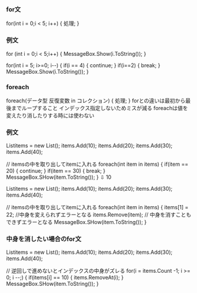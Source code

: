 ### for文
for(int i = 0;i < 5; i++)
{
    処理;
}

### 例文
for (int i = 0;i < 5;i++)
{
    MessageBox.Show(i.ToString());
}

for(int i = 5; i>=0; i--)
{
    if(i == 4)
    {
        continue;
    }
    if(i==2)
    {
        break;
    }
    MessageBox.Show(i.ToString());
}

### foreach
foreach(データ型 反復変数 in コレクション)
{
    処理;
}
forとの違いは最初から最後までループすること
インデックス指定しないためミスが減る
foreachは値を変えたり消したりする時には使わない

### 例文

List<int>items = new List<int>();
items.Add(10);
items.Add(20);
items.Add(30);
items.Add(40);

// itemsの中を取り出してitemに入れる
foreach(int item in items)
{
    if(item == 20)
    {
        continue;
    }
    if(item == 30)
    {
        break;
    }
    MessageBox.SHow(item.ToString());
}
⇩
10

List<int>items = new List<int>();
items.Add(10);
items.Add(20);
items.Add(30);
items.Add(40);

// itemsの中を取り出してitemに入れる
foreach(int item in items)
{
    items[1] = 22; //中身を変えられずエラーとなる
    items.Remove(item); // 中身を消すこともできずエラーとなる
    MessageBox.SHow(item.ToString());
}

### 中身を消したい場合のfor文
List<int>items = new List<int>();
items.Add(10);
items.Add(20);
items.Add(30);
items.Add(40);

// 逆回しで進めないとインデックスの中身がズレる
for(i = items.Count -1; i >= 0; i --;)
{
    if(items[i] == 10)
    {
        items.RemoveAt(i);
    }
    MessageBox.SHow(item.ToString());
}
